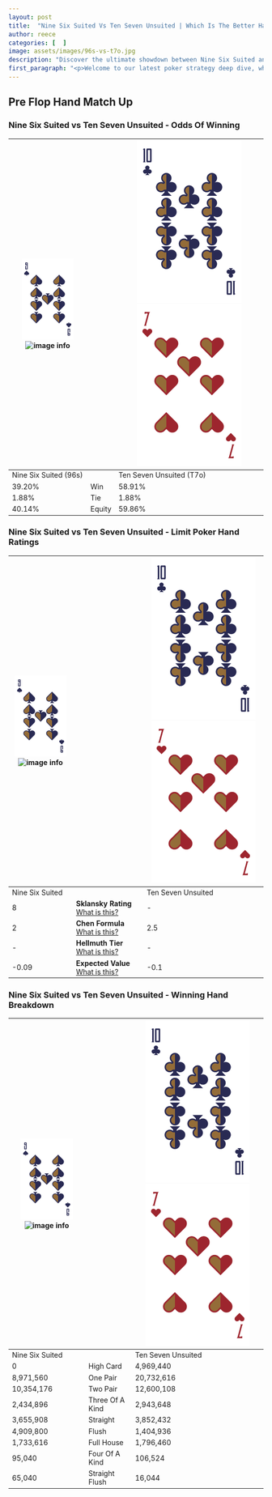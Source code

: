 ```yaml
---
layout: post
title:  "Nine Six Suited Vs Ten Seven Unsuited | Which Is The Better Hand In Poker? A Complete Guide"
author: reece
categories: [  ]
image: assets/images/96s-vs-t7o.jpg
description: "Discover the ultimate showdown between Nine Six Suited and Ten Seven Unsuited in poker! Uncover the odds, strategies, and scenarios where one hand triumphs over the other. Get ready to up your poker game with this thrilling analysis."
first_paragraph: "<p>Welcome to our latest poker strategy deep dive, where we're pitting two distinct hands against each other in a high-stakes showdown: Nine Six Suited vs Ten Seven Unsuited.</p><p>In the dynamic world of poker, every decision counts, and knowing which hand holds the upper hand is key to your success at the table.</p><p>In this article, we'll dissect these two hands, explore the scenarios where one dominates the other, and equip you with the knowledge to make strategic choices that can tip the odds in your favor.</p><p>Get ready to unravel the intriguing dynamics of these poker hands and elevate your game to new heights.</p>"
---
```




[comment]: # (sp0)

## Pre Flop Hand Match Up

<div class="table hand-ratings" markdown="1"> 



### Nine Six Suited vs Ten Seven Unsuited - Odds Of Winning


    
| ![image info](assets/images/hand1/9.png) ![image info](assets/images/hand1/6s.png) |  | ![image info](assets/images/hand2/T.png) ![image info](assets/images/hand2/7o.png) |
| -------- | -------- | -------- |
| Nine Six Suited (96s) |  | Ten Seven Unsuited (T7o) |
| 39.20% | Win | 58.91% |
| 1.88% | Tie | 1.88% |
| 40.14% | Equity | 59.86% |




[comment]: # (sp1)



### Nine Six Suited vs Ten Seven Unsuited - Limit Poker Hand Ratings


    
| ![image info](assets/images/hand1/9.png) ![image info](assets/images/hand1/6s.png) |  | ![image info](assets/images/hand2/T.png) ![image info](assets/images/hand2/7o.png) |
| -------- | -------- | -------- |
| Nine Six Suited |  | Ten Seven Unsuited |
| 8 | **Sklansky Rating** [What is this?](/sklansky-rating-explained) | - |
| 2 | **Chen Formula** [What is this?](/chen-formula-explained) | 2.5 |
| - | **Hellmuth Tier** [What is this?](/Hellmuth-tier-explained) | - |
| -0.09 | **Expected Value** [What is this?](/expected-value-explained) | -0.1 |




[comment]: # (sp2)



### Nine Six Suited vs Ten Seven Unsuited - Winning Hand Breakdown


    
| ![image info](assets/images/hand1/9.png) ![image info](assets/images/hand1/6s.png) |  | ![image info](assets/images/hand2/T.png) ![image info](assets/images/hand2/7o.png) |
| -------- | -------- | -------- |
| Nine Six Suited |  | Ten Seven Unsuited |
| 0 | High Card | 4,969,440 |
| 8,971,560 | One Pair | 20,732,616 |
| 10,354,176 | Two Pair | 12,600,108 |
| 2,434,896 | Three Of A Kind | 2,943,648 |
| 3,655,908 | Straight | 3,852,432 |
| 4,909,800 | Flush | 1,404,936 |
| 1,733,616 | Full House | 1,796,460 |
| 95,040 | Four Of A Kind | 106,524 |
| 65,040 | Straight Flush | 16,044 |




[comment]: # (sp3)



</div>

[comment]: # (sp4)



[comment]: # (sp5)

